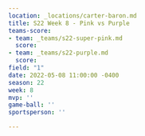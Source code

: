 ```yaml
---
location: _locations/carter-baron.md
title: S22 Week 8 - Pink vs Purple
teams-score:
- team: _teams/s22-super-pink.md
  score: 
- team: _teams/s22-purple.md
  score: 
field: "1"
date: 2022-05-08 11:00:00 -0400
season: 22
week: 8
mvp: ''
game-ball: ''
sportsperson: ''

---
```

